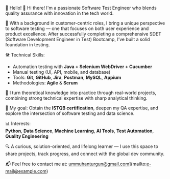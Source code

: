
👋 Hello!
👋 Hi there! I'm a passionate Software Test Engineer who blends quality assurance with innovation in the tech world.

🧭 With a background in customer-centric roles, I bring a unique perspective to software testing — one that focuses on both user experience and product excellence. After successfully completing a comprehensive SDET (Software Development Engineer in Test) Bootcamp, I’ve built a solid foundation in testing.

🛠️ Technical Skills:
- Automation testing with **Java + Selenium WebDriver + Cucumber**
- Manual testing (UI, API, mobile, and database)
- Tools: **Git**, **GitHub**, **Jira**, **Postman**, **MySQL**, **Appium**
- Methodologies: **Agile** & **Scrum**

🚀 I turn theoretical knowledge into practice through real-world projects, combining strong technical expertise with sharp analytical thinking.

🎯 My goal: Obtain the **ISTQB certification**, deepen my QA expertise, and explore the intersection of software testing and data science.

📊 Interests:  
**Python**, **Data Science**, **Machine Learning**, **AI Tools**, **Test Automation**, **Quality Engineering**

🔍 A curious, solution-oriented, and lifelong learner — I use this space to share projects, track progress, and connect with the global dev community.

📬 Feel free to contact me at: ummuhanturgun@gmail.com](mailto:e-mail@example.com)


<!---
ummuhantk/ummuhantk is a ✨ special ✨ repository because its `README.md` (this file) appears on your GitHub profile.
You can click the Preview link to take a look at your changes.
--->
